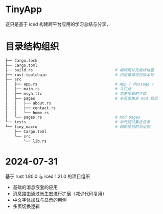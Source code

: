 # TinyApp
这只是基于 iced 构建跨平台应用的学习总结与分享，

# 目录结构组织
```bash
├── Cargo.lock
├── Cargo.toml
├── build.rs                                    # 编译期补充编译常量
├── rust-toolchain                              # 约束编译项目版本号
├── src                                         
│   ├── app.rs                                  # App / Message /
│   ├── main.rs                                 # 入口点
│   ├── msyh.ttc                                # 需要加载的字体
│   ├── pages                                   # 多页面集合 mod 目录
│   │   ├── about.rs
│   │   ├── contact.rs
│   │   └── home.rs
│   └── pages.rs                                # mod pages
└── tests                                       # 单元测试集合目录
└── tiny_macro                                  # 输助项目的导出宏
    ├── Cargo.toml
    └── src
        └── lib.rs
```

# 2024-07-31
基于 rust 1.80.0 与 iced 1.21.0 的项目组织
+ 基础的消息嵌套的应用
+ 消息路由通过派生宏进行扩展（减少代码复用）
+ 中文字体加载与显示的用例
+ 多页切换逻辑